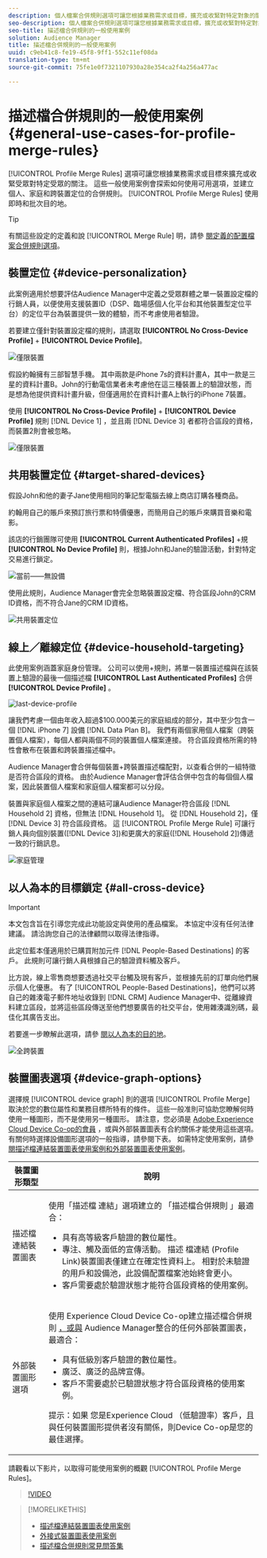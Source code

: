 ```yaml
---
description: 個人檔案合併規則選項可讓您根據業務需求或目標，擴充或收緊對特定對象的關注。 這些一般使用案例會探索如何使用可用選項，並建立個人、家庭和跨裝置定位的合併規則。
seo-description: 個人檔案合併規則選項可讓您根據業務需求或目標，擴充或收緊對特定對象的關注。 這些一般使用案例會探索如何使用可用選項，並建立個人、家庭和跨裝置定位的合併規則。
seo-title: 描述檔合併規則的一般使用案例
solution: Audience Manager
title: 描述檔合併規則的一般使用案例
uuid: c9eb41c8-fe19-45f8-9ff1-552c11ef08da
translation-type: tm+mt
source-git-commit: 75fe1e0f7321107930a28e354ca2f4a256a477ac

---
```



# 描述檔合併規則的一般使用案例 {#general-use-cases-for-profile-merge-rules}

[!UICONTROL Profile Merge Rules] 選項可讓您根據業務需求或目標來擴充或收緊受眾對特定受眾的關注。 這些一般使用案例會探索如何使用可用選項，並建立個人、家庭和跨裝置定位的合併規則。 [!UICONTROL Profile Merge Rules] 使用即時和批次目的地。

>[!TIP]
>
>有關這些設定的定義和說 [!UICONTROL Merge Rule] 明，請參 [閱定義的配置檔案合併規則選項](merge-rule-definitions.md)。

## 裝置定位 {#device-personalization}

此案例適用於想要評估Audience Manager中定義之受眾群體之單一裝置設定檔的行銷人員，以便使用支援裝置ID（DSP、臨場感個人化平台和其他裝置型定位平台）的定位平台為裝置提供一致的體驗，而不考慮使用者驗證。

若要建立僅針對裝置設定檔的規則，請選取 **[!UICONTROL No Cross-Device Profile]** + **[!UICONTROL Device Profile]**。

![僅限裝置](assets/device-only.png)

假設約翰擁有三部智慧手機。 其中兩款是iPhone 7s的資料計畫A，其中一款是三星的資料計畫B。John的行動電信業者未考慮他在這三種裝置上的驗證狀態，而是想為他提供資料計畫升級，但僅適用於在資料計畫A上執行的iPhone 7裝置。

使用 **[!UICONTROL No Cross-Device Profile]** + **[!UICONTROL Device Profile]** 規則 [!DNL Device 1] ，並且兩 [!DNL Device 3] 者都符合區段的資格，而裝置2則會被忽略。

![僅限裝置](assets/device-management.png)

## 共用裝置定位 {#target-shared-devices}

假設John和他的妻子Jane使用相同的筆記型電腦去線上商店訂購各種商品。

約翰用自己的賬戶來預訂旅行票和特價優惠，而簡用自己的賬戶來購買音樂和電影。

該店的行銷團隊可使用 **[!UICONTROL Current Authenticated Profiles]** +規 **[!UICONTROL No Device Profile]** 則，根據John和Jane的驗證活動，針對特定交易進行鎖定。

![當前——無設備](assets/current-no-device.png)

使用此規則，Audience Manager會完全忽略裝置設定檔、符合區段John的CRM ID資格，而不符合Jane的CRM ID資格。

![共用裝置定位](assets/shared-device-targeting.png)

## 線上／離線定位 {#device-household-targeting}

此使用案例涵蓋家庭身份管理。 公司可以使用+規則，將單一裝置描述檔與在該裝置上驗證的最後一個描述檔 **[!UICONTROL Last Authenticated Profiles]** 合併 **[!UICONTROL Device Profile]** 。

![last-device-profile](assets/last-device-profile.png)

讓我們考慮一個由年收入超過$100.000美元的家庭組成的部分，其中至少包含一個 [!DNL iPhone 7] 設備 [!DNL Data Plan B]。 我們有兩個家用個人檔案（跨裝置個人檔案），每個人都與兩個不同的裝置個人檔案連接。 符合區段資格所需的特性會散布在裝置和跨裝置描述檔中。

Audience Manager會合併每個裝置+跨裝置描述檔配對，以查看合併的一組特徵是否符合區段的資格。 由於Audience Manager會評估合併中包含的每個個人檔案，因此裝置個人檔案和家庭個人檔案都可以分段。

裝置與家庭個人檔案之間的連結可讓Audience Manager符合區段 [!DNL Household 2] 資格，但無法 [!DNL Household 1]。 從 [!DNL Household 2]，僅 [!DNL Device 3] 符合區段資格。 這 [!UICONTROL Profile Merge Rule] 可讓行銷人員向個別裝置([!DNL Device 3])和更廣大的家庭([!DNL Household 2])傳遞一致的行銷訊息。

![家庭管理](assets/household-management.png)

## 以人為本的目標鎖定 {#all-cross-device}

>[!IMPORTANT]
>
>本文包含旨在引導您完成此功能設定與使用的產品檔案。 本協定中沒有任何法律建議。 請洽詢您自己的法律顧問以取得法律指導。

此定位藍本僅適用於已購買附加元件 [!DNL People-Based Destinations] 的客戶。 此規則可讓行銷人員根據自己的驗證資料觸及客戶。

比方說，線上零售商想要透過社交平台觸及現有客戶，並根據先前的訂單向他們展示個人化優惠。 有了 [!UICONTROL People-Based Destinations]，他們可以將自己的雜湊電子郵件地址收錄到 [!DNL CRM] Audience Manager中、從離線資料建立區段，並將這些區段傳送至他們想要廣告的社交平台，使用雜湊識別碼，最佳化其廣告支出。

若要進一步瞭解此選項，請參 [閱以人為本的目的地](../destinations/people-based-destinations-overview.md)。

![全跨裝置](assets/all-cross-device.png)

## 裝置圖表選項 {#device-graph-options}

選擇規 [!UICONTROL device graph] 則的選項 [!UICONTROL Profile Merge] 取決於您的數位屬性和業務目標所特有的條件。 這些一般准則可協助您瞭解何時使用一種圖形，而不是使用另一種圖形。 請注意，您必須是 [Adobe Experience Cloud Device Co-op的會員](https://docs.adobe.com/content/help/en/device-co-op/using/home.html) ，或與外部裝置圖表有合約關係才能使用這些選項。 有關何時選擇設備圖形選項的一般指導，請參閱下表。 如需特定使用案例，請參 [閱描述檔連結裝置圖表使用案例](profile-link-use-case.md)[和外部裝置圖表使用案例](external-graph-use-cases.md)。

<table id="table_66D9152D4FF040A186003272D456625D"> 
 <thead> 
  <tr> 
   <th colname="col1" class="entry"> 裝置圖形類型 </th> 
   <th colname="col2" class="entry"> 說明 </th> 
  </tr>
 </thead>
 <tbody> 
  <tr> 
   <td colname="col1"> <p><span class="wintitle"> 描述檔連結裝置圖表</span> </p> </td> 
   <td colname="col2"> <p><span class="wintitle"> 使用「描述檔</span> 連結」選項建立的 <span class="wintitle"> 「描述檔合併規則</span> 」最適合： </p> <p> 
     <ul id="ul_FF44FA894BB2448887C8EDA9C8407EF9"> 
      <li id="li_E22505210C664FE6A9AA7C61244B36DA">具有高等級客戶驗證的數位屬性。 </li> 
      <li id="li_BE7112EE611E4DEB95B5C0A2852BFA97">專注、觸及面低的宣傳活動。 描述 <span class="wintitle"> 檔連結</span> (Profile Link)裝置圖表僅建立在確定性資料上。 相對於未驗證的用戶和設備池，此設備配置檔案池始終會更小。 </li> 
      <li id="li_5FD9E936A72A4EFE80E694FA2E08E385">客戶需要處於驗證狀態才能符合區段資格的使用案例。 </li> 
     </ul> </p> </td> 
  </tr> 
  <tr> 
   <td colname="col1"> <p>外部裝置圖形選項 </p> </td> 
   <td colname="col2"> <p><span class="wintitle"> 使用</span> Experience Cloud Device Co-op建立描述檔合併規則 <a href="https://marketing.adobe.com/resources/help/en_US/mcdc/" format="https" scope="external"> ，或與</a><span class="keyword"></span> Audience Manager整合的任何外部裝置圖表，最適合： </p> <p> 
     <ul id="ul_D76D773988604A619FA4A3BF37F910F0"> 
      <li id="li_969A0755A9E34CBEB2F7331C137B9A26">具有低級別客戶驗證的數位屬性。 </li> 
      <li id="li_AC78C8B4AD5340FFAC44FE851096C6A6">廣泛、廣泛的品牌宣傳。 </li> 
      <li id="li_14AEC54CE34440889A3A36324EC6F497">客戶不需要處於已驗證狀態才符合區段資格的使用案例。 </li> 
     </ul> </p> <p> <p>提示：如果 <span class="keyword"> 您是Experience Cloud</span><span class="keyword"></span> （低驗證率）客戶，且與任何裝置圖形提供者沒有關係，則Device Co-op是您的最佳選擇。 </p> </p> </td> 
  </tr> 
 </tbody> 
</table>

請觀看以下影片，以取得可能使用案例的概觀 [!UICONTROL Profile Merge Rules]。

>[!VIDEO](https://video.tv.adobe.com/v/28975/)

>[!MORELIKETHIS]
>
>* [描述檔連結裝置圖表使用案例](profile-link-use-case.md)
>* [外接式裝置圖表使用案例](external-graph-use-cases.md)
>* [描述檔合併規則常見問答集](../../faq/faq-profile-merge.md)

